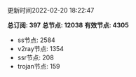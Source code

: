 更新时间2022-02-20 18:22:47

**总订阅: 397**
**总节点: 12038**
**有效节点: 4305**
- ss节点: 2584
- v2ray节点: 1354
- ssr节点: 208
- trojan节点: 159
